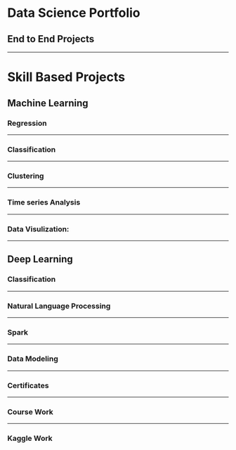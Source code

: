 # Data Science Portfolio  #

## End to End Projects ##

----

# Skill Based Projects #

## Machine Learning
### Regression

---

### Classification 

---

### Clustering 

---

### Time series Analysis

---

### Data Visulization:

---

## Deep Learning
### Classification

---

### Natural Language Processing 
 
---

### Spark 

---

### Data Modeling 

---

### Certificates 

---

### Course Work

---

### Kaggle Work


